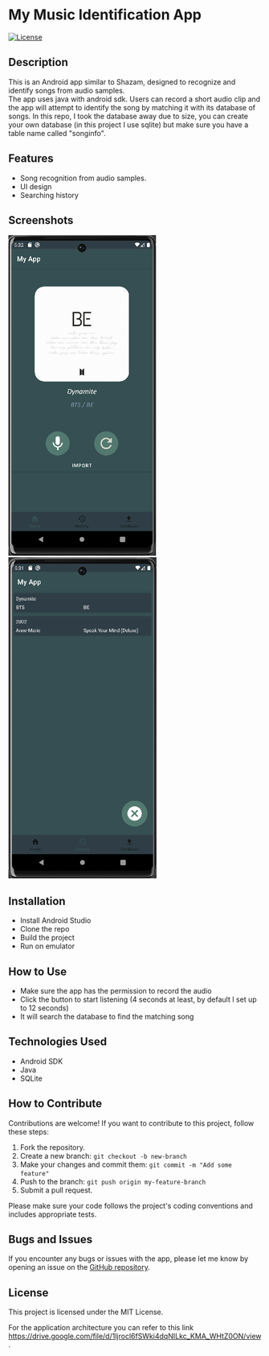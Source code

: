 # My Music Identification App

[![License](https://img.shields.io/badge/license-MIT-blue.svg)](LICENSE)

## Description

This is an Android app similar to Shazam, designed to recognize and identify songs from audio samples.<br> 
The app uses java with android sdk. Users can record a short audio clip and the app will attempt to identify the song by matching it with its database of songs. 
In this repo, I took the database away due to size, you can create your own database (in this project I use sqlite) but make sure you have a table name called "songinfo".


## Features

- Song recognition from audio samples.
- UI design
- Searching history

## Screenshots

![Screenshot 1](screenshots/result.png)
![Screenshot 2](screenshots/history_screenshot.png)

## Installation

- Install Android Studio
- Clone the repo
- Build the project
- Run on emulator

## How to Use

- Make sure the app has the permission to record the audio
- Click the button to start listening (4 seconds at least, by default I set up to 12 seconds)
- It will search the database to find the matching song

## Technologies Used

- Android SDK
- Java
- SQLite

## How to Contribute

Contributions are welcome! If you want to contribute to this project, follow these steps:

1. Fork the repository.
2. Create a new branch: `git checkout -b new-branch`
3. Make your changes and commit them: `git commit -m "Add some feature"`
4. Push to the branch: `git push origin my-feature-branch`
5. Submit a pull request.

Please make sure your code follows the project's coding conventions and includes appropriate tests.

## Bugs and Issues

If you encounter any bugs or issues with the app, please let me know by opening an issue on the [GitHub repository](https://github.com/elwin212/music_recogn/issues).

## License

This project is licensed under the MIT License.

For the application architecture you can refer to this link https://drive.google.com/file/d/1ljrocl6fSWki4dqNILkc_KMA_WHtZ0ON/view.
